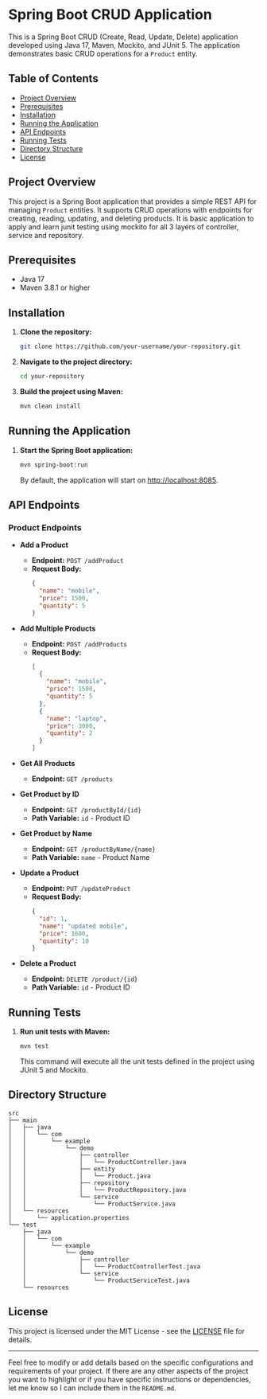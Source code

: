 # Spring Boot CRUD Application

This is a Spring Boot CRUD (Create, Read, Update, Delete) application developed using Java 17, Maven, Mockito, and JUnit 5. The application demonstrates basic CRUD operations for a `Product` entity.

## Table of Contents

- [Project Overview](#project-overview)
- [Prerequisites](#prerequisites)
- [Installation](#installation)
- [Running the Application](#running-the-application)
- [API Endpoints](#api-endpoints)
- [Running Tests](#running-tests)
- [Directory Structure](#directory-structure)
- [License](#license)

## Project Overview

This project is a Spring Boot application that provides a simple REST API for managing `Product` entities. It supports CRUD operations with endpoints for creating, reading, updating, and deleting products. It is basic application to apply and learn junit testing using mockito for all 3 layers of controller, service and repository.

## Prerequisites

- Java 17
- Maven 3.8.1 or higher

## Installation

1. **Clone the repository:**

   ```bash
   git clone https://github.com/your-username/your-repository.git
   ```

2. **Navigate to the project directory:**

   ```bash
   cd your-repository
   ```

3. **Build the project using Maven:**

   ```bash
   mvn clean install
   ```

## Running the Application

1. **Start the Spring Boot application:**

   ```bash
   mvn spring-boot:run
   ```

   By default, the application will start on [http://localhost:8085](http://localhost:8085).

## API Endpoints

### Product Endpoints

- **Add a Product**
    - **Endpoint:** `POST /addProduct`
    - **Request Body:**
      ```json
      {
        "name": "mobile",
        "price": 1500,
        "quantity": 5
      }
      ```

- **Add Multiple Products**
    - **Endpoint:** `POST /addProducts`
    - **Request Body:**
      ```json
      [
        {
          "name": "mobile",
          "price": 1500,
          "quantity": 5
        },
        {
          "name": "laptop",
          "price": 3000,
          "quantity": 2
        }
      ]
      ```

- **Get All Products**
    - **Endpoint:** `GET /products`

- **Get Product by ID**
    - **Endpoint:** `GET /productById/{id}`
    - **Path Variable:** `id` - Product ID

- **Get Product by Name**
    - **Endpoint:** `GET /productByName/{name}`
    - **Path Variable:** `name` - Product Name

- **Update a Product**
    - **Endpoint:** `PUT /updateProduct`
    - **Request Body:**
      ```json
      {
        "id": 1,
        "name": "updated mobile",
        "price": 1600,
        "quantity": 10
      }
      ```

- **Delete a Product**
    - **Endpoint:** `DELETE /product/{id}`
    - **Path Variable:** `id` - Product ID

## Running Tests

1. **Run unit tests with Maven:**

   ```bash
   mvn test
   ```

   This command will execute all the unit tests defined in the project using JUnit 5 and Mockito.

## Directory Structure

```
src
├── main
│   ├── java
│   │   └── com
│   │       └── example
│   │           └── demo
│   │               ├── controller
│   │               │   └── ProductController.java
│   │               ├── entity
│   │               │   └── Product.java
│   │               ├── repository
│   │               │   └── ProductRepository.java
│   │               └── service
│   │                   └── ProductService.java
│   └── resources
│       └── application.properties
└── test
    ├── java
    │   └── com
    │       └── example
    │           └── demo
    │               ├── controller
    │               │   └── ProductControllerTest.java
    │               └── service
    │                   └── ProductServiceTest.java
    └── resources
```

## License

This project is licensed under the MIT License - see the [LICENSE](LICENSE) file for details.

---

Feel free to modify or add details based on the specific configurations and requirements of your project. If there are any other aspects of the project you want to highlight or if you have specific instructions or dependencies, let me know so I can include them in the `README.md`.